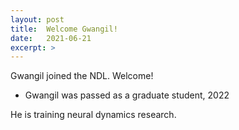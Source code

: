 ```yaml
---
layout: post
title:  Welcome Gwangil!
date:   2021-06-21
excerpt: >
---
```



  Gwangil joined the NDL. Welcome!
  
  - Gwangil was passed as a graduate student, 2022
  
  He is training neural dynamics research.
